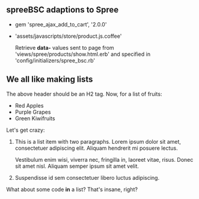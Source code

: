 spreeBSC adaptions to Spree
---------------------------

* gem 'spree_ajax_add_to_cart', '2.0.0'
* 'assets/javascripts/store/product.js.coffee'
  
  Retrieve **data-** values sent to page from 'views/spree/products/show.html.erb' and specified in 'config/initializers/spree_bsc.rb' 

We all like making lists
------------------------

The above header should be an H2 tag. Now, for a list of fruits:

* Red Apples
* Purple Grapes
* Green Kiwifruits

Let's get crazy:

1. This is a list item with two paragraphs. Lorem ipsum dolor
   sit amet, consectetuer adipiscing elit. Aliquam hendrerit
   mi posuere lectus.

   Vestibulum enim wisi, viverra nec, fringilla in, laoreet
   vitae, risus. Donec sit amet nisl. Aliquam semper ipsum
   sit amet velit.

2. Suspendisse id sem consectetuer libero luctus adipiscing.

What about some code **in** a list? That's insane, right?
